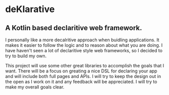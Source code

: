 # deKlarative
## A Kotlin based declaritive web framework.

I personally like a more decalritive approach when buidling applications. It makes it easier to follow the logic and to reason about what  you are doing. I have haven't seen a lot of declaritive style web frameworks, so I decided to try to build my own. 

This project will use some other great libraries to accomplish the goals that I want. There will be a focus on greating a nice DSL for declaring your app and will include both full pages and APIs. I will try to keep the design out in the open as I work on it and any feedback will be appreciated. I will try to make my overall goals clear.


